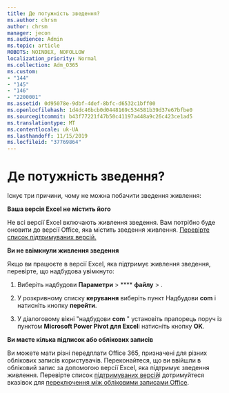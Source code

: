 ```yaml
---
title: Де потужність зведення?
ms.author: chrsm
author: chrsm
manager: jecon
ms.audience: Admin
ms.topic: article
ROBOTS: NOINDEX, NOFOLLOW
localization_priority: Normal
ms.collection: Adm_O365
ms.custom:
- "144"
- "145"
- "146"
- "2200001"
ms.assetid: 0d95078e-9dbf-4def-8bfc-d6532c1bff00
ms.openlocfilehash: 1d4dc46bcb0d0448169c534581b39d37e67bfbe0
ms.sourcegitcommit: b43f77221f47b50c41197a448a9c26c423ce1ad5
ms.translationtype: MT
ms.contentlocale: uk-UA
ms.lasthandoff: 11/15/2019
ms.locfileid: "37769864"
---
```

# <a name="where-is-power-pivot"></a>Де потужність зведення?

Існує три причини, чому не можна побачити зведення живлення:
  
**Ваша версія Excel не містить його**
  
Не всі версії Excel включають живлення зведення. Вам потрібно буде оновити до версії Office, яка містить зведення живлення. [Перевірте список підтримуваних версій.](https://support.office.com/article/aa64e217-4b6e-410b-8337-20b87e1c2a4b.aspx)
  
**Ви не ввімкнули живлення зведення**
  
Якщо ви працюєте в версії Excel, яка підтримує живлення зведення, перевірте, що надбудова увімкнуто:
  
1. Виберіть надбудови **Параметри** \> **** **файлу** \> .

2. У розкривному списку **керування** виберіть пункт Надбудови **com** і натисніть кнопку **перейти**.

3. У діалоговому вікні "надбудови **com** " установіть прапорець поруч із пунктом **Microsoft Power Pivot для Excel**і натисніть кнопку **OK**.

**Ви маєте кілька підписок або облікових записів**
  
Ви можете мати різні передплати Office 365, призначені для різних облікових записів користувачів. Переконайтеся, що ви ввійшли в обліковий запис за допомогою версії Excel, яка підтримує зведення живлення. Перевірте список [підтримуваних версій](https://support.office.com/article/aa64e217-4b6e-410b-8337-20b87e1c2a4b.aspx)і дотримуйтеся вказівок для [переключення між обліковими записами Office](https://support.office.com/article/b9582171-fd1f-4284-9846-bdd72bb28426.aspx#BKMK_WebSwitchAccounts).

